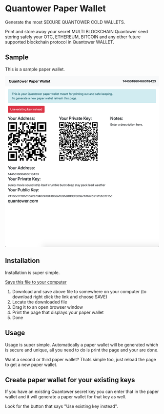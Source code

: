 # Quantower Paper Wallet

Generate the most SECURE QUANTOWER COLD WALLETS.

Print and store away your secret MULTI BLOCKCHAIN Quantower seed storing safely your OTC, ETHEREUM, BITCOIN and any
other future supported blockchain protocol in Quantower WALLET.

## Sample

This is a sample paper wallet.

![Sample](.//samples/sample.png)

## Installation

Installation is super simple.

<a href="https://raw.githubusercontent.com/ychaim/quantower-paperwallet/master/dist/quantower-paperwallet.html" download>Save this file to your computer</a>

  1. Download and save above file to somewhere on your computer (to download right click the link and choose SAVE)
  2. Locate the downloaded file 
  3. Drag it to an open browser window
  4. Print the page that displays your paper wallet
  5. Done

## Usage

Usage is super simple. Automatically a paper wallet will be generated which is secure and unique, all you need
to do is print the page and your are done.

Want a second or third paper wallet? Thats simple too, just reload the page to get a new paper wallet.

## Create paper wallet for your existing keys

If you have an existing Quantower secret key you can enter that in the paper wallet and it will generate a paper wallet 
for that key as well.

Look for the button that says "Use existing key instead".
